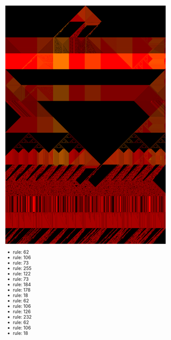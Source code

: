 ![photo](./output.png) 
 * rule: 62
* rule: 106
* rule: 73
* rule: 255
* rule: 122
* rule: 73
* rule: 184
* rule: 178
* rule: 18
* rule: 62
* rule: 106
* rule: 126
* rule: 232
* rule: 62
* rule: 106
* rule: 18
